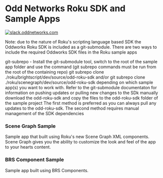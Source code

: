 # Odd Networks Roku SDK and Sample Apps

[![slack.oddnetworks.com](http://slack.oddnetworks.com/badge.svg)](http://slack.oddnetworks.com)

Note: due to the nature of Roku's scripting language based SDK the Oddworks Roku SDK is included as a git-submodule. There are two ways to include the required Oddworks SDK files in the Roku sample apps

git-subrepo - Install the git-submodule tool, switch to the root of the sample app folder and use the command (git subrepo commands must be run from the root of the containing repo) git subrepo clone ./roku/brightscript/dev/source/odd-roku-sdk and/or git subrepo clone ./roku/scenegraph/dev/source/odd-roku-sdk depending on which sample app(s) you want to work with. Refer to the git-submodule documentaton for information on pushing updates or pulling new changes to the SDk
manually download the odd-roku-sdk and copy the files to the odd-roku-sdk folder of the sample project
The first method is preferred as you can always pull any updates to the odd-roku-sdk. The second method requires manual management of the SDK dependencies

### Scene Graph Sample
Sample app that built using Roku's new Scene Graph XML components. Scene Graph gives you the ability to customize the look and feel of the app to your hearts content.


### BRS Component Sample
Sample app built using BRS Components.
